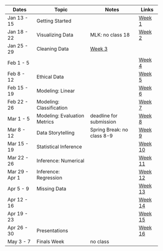 | Dates | Topic | Notes | Links |
|-----------|------|------|------|
| Jan 13 - 15 | Getting Started | | [Week 1](/week1/) |
| Jan 18 - 22 | Visualizing Data | MLK: no class 18 | [Week 2](/week2/) |
| Jan 25 - 29 | Cleaning Data | [Week 3](/week3/) |
| Feb 1 - 5 |  | | [Week 4]() |
| Feb 8 - 12 | Ethical Data | | [Week 5]()  |
| Feb 15 - 19 | Modeling: Linear |  |[Week 6]() |
| Feb 22 - 26 | Modeling: Classification |  | [Week 7]() |
| Mar 1 - 5 | Modeling: Evaluation Metrics | deadline for submission | [Week 8]() |
| Mar 8 - 12 | Data Storytelling| Spring Break: no class 8-9 | [Week 9]() |
| Mar 15 - 19 | Statistical Inference |  | [Week 10]() |
| Mar 22 - 26 | Inference: Numerical |  | [Week 11]() |
| Mar 29 - Apr 1 | Inference: Regression |  | [Week 12]() |
| Apr 5 - 9 | Missing Data |  | [Week 13]() |
| Apr 12 - 16 |  |  | [Week 14]() |
| Apr 19 - 23 | |  | [Week 15]() |
| Apr 26 - 30 | Presentations | | [Week 16]() |
| May 3 - 7 | Finals Week | no class |  |
